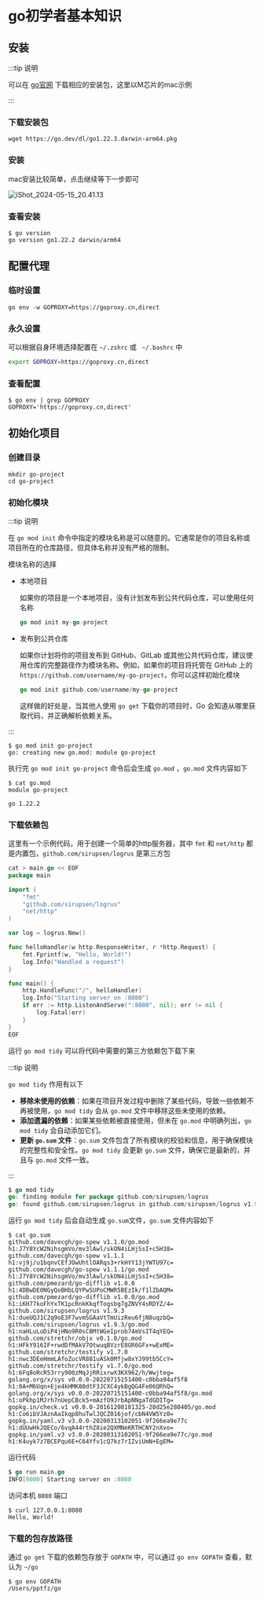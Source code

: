 # go初学者基本知识

## 安装

:::tip 说明

可以在 [go官网](https://go.dev/) 下载相应的安装包，这里以M芯片的mac示例

:::



### 下载安装包

```shell
wget https://go.dev/dl/go1.22.3.darwin-arm64.pkg
```



### 安装

mac安装比较简单，点击继续等下一步即可

![iShot_2024-05-15_20.41.13](https://gitea.pptfz.cn/pptfz/picgo-images/raw/branch/master/img/iShot_2024-05-15_20.41.13.png)



### 查看安装

```shell
$ go version
go version go1.22.2 darwin/arm64
```



## 配置代理

### 临时设置

```shell
go env -w GOPROXY=https://goproxy.cn,direct
```



### 永久设置

可以根据自身环境选择配置在 `~/.zshrc` 或 ` ~/.bashrc` 中

```sh
export GOPROXY=https://goproxy.cn,direct
```



### 查看配置

```shell
$ go env | grep GOPROXY
GOPROXY='https://goproxy.cn,direct'
```





## 初始化项目

### 创建目录

```shell
mkdir go-project
cd go-project 
```



### 初始化模块

:::tip 说明

在 `go mod init` 命令中指定的模块名称是可以随意的。它通常是你的项目名称或项目所在的仓库路径，但具体名称并没有严格的限制。

模块名称的选择

- 本地项目

  如果你的项目是一个本地项目，没有计划发布到公共代码仓库，可以使用任何名称

  ```go
  go mod init my-go-project
  ```

- 发布到公共仓库

  如果你计划将你的项目发布到 GitHub、GitLab 或其他公共代码仓库，建议使用仓库的完整路径作为模块名称。例如，如果你的项目将托管在 GitHub 上的 `https://github.com/username/my-go-project`，你可以这样初始化模块

  ```go
  go mod init github.com/username/my-go-project
  ```

  这样做的好处是，当其他人使用 `go get` 下载你的项目时，Go 会知道从哪里获取代码，并正确解析依赖关系。

:::

```shell
$ go mod init go-project
go: creating new go.mod: module go-project
```



执行完 `go mod init go-project` 命令后会生成 `go.mod` ，`go.mod` 文件内容如下

```shell
$ cat go.mod
module go-project

go 1.22.2
```



### 下载依赖包

这里有一个示例代码，用于创建一个简单的http服务器，其中 `fmt` 和 `net/http` 都是内置包，`github.com/sirupsen/logrus` 是第三方包

```go
cat > main.go << EOF
package main

import (
    "fmt"
    "github.com/sirupsen/logrus"
    "net/http"
)

var log = logrus.New()

func helloHandler(w http.ResponseWriter, r *http.Request) {
    fmt.Fprintf(w, "Hello, World!")
    log.Info("Handled a request")
}

func main() {
    http.HandleFunc("/", helloHandler)
    log.Info("Starting server on :8080")
    if err := http.ListenAndServe(":8080", nil); err != nil {
        log.Fatal(err)
    }
}
EOF
```



运行 `go mod tidy` 可以将代码中需要的第三方依赖包下载下来

:::tip 说明

`go mod tidy` 作用有以下

- **移除未使用的依赖**：如果在项目开发过程中删除了某些代码，导致一些依赖不再被使用，`go mod tidy` 会从 `go.mod` 文件中移除这些未使用的依赖。
- **添加遗漏的依赖**：如果某些依赖被直接使用，但未在 `go.mod` 中明确列出，`go mod tidy` 会自动添加它们。
- **更新 `go.sum` 文件**：`go.sum` 文件包含了所有模块的校验和信息，用于确保模块的完整性和安全性。`go mod tidy` 会更新 `go.sum` 文件，确保它是最新的，并且与 `go.mod` 文件一致。

:::

```go
$ go mod tidy
go: finding module for package github.com/sirupsen/logrus
go: found github.com/sirupsen/logrus in github.com/sirupsen/logrus v1.9.3
```



运行  `go mod tidy` 后会自动生成  `go.sum`文件，`go.sum` 文件内容如下

```shell
$ cat go.sum
github.com/davecgh/go-spew v1.1.0/go.mod h1:J7Y8YcW2NihsgmVo/mv3lAwl/skON4iLHjSsI+c5H38=
github.com/davecgh/go-spew v1.1.1 h1:vj9j/u1bqnvCEfJOwUhtlOARqs3+rkHYY13jYWTU97c=
github.com/davecgh/go-spew v1.1.1/go.mod h1:J7Y8YcW2NihsgmVo/mv3lAwl/skON4iLHjSsI+c5H38=
github.com/pmezard/go-difflib v1.0.0 h1:4DBwDE0NGyQoBHbLQYPwSUPoCMWR5BEzIk/f1lZbAQM=
github.com/pmezard/go-difflib v1.0.0/go.mod h1:iKH77koFhYxTK1pcRnkKkqfTogsbg7gZNVY4sRDYZ/4=
github.com/sirupsen/logrus v1.9.3 h1:dueUQJ1C2q9oE3F7wvmSGAaVtTmUizReu6fjN8uqzbQ=
github.com/sirupsen/logrus v1.9.3/go.mod h1:naHLuLoDiP4jHNo9R0sCBMtWGeIprob74mVsIT4qYEQ=
github.com/stretchr/objx v0.1.0/go.mod h1:HFkY916IF+rwdDfMAkV7OtwuqBVzrE8GR6GFx+wExME=
github.com/stretchr/testify v1.7.0 h1:nwc3DEeHmmLAfoZucVR881uASk0Mfjw8xYJ99tb5CcY=
github.com/stretchr/testify v1.7.0/go.mod h1:6Fq8oRcR53rry900zMqJjRRixrwX3KX962/h/Wwjteg=
golang.org/x/sys v0.0.0-20220715151400-c0bba94af5f8 h1:0A+M6Uqn+Eje4kHMK80dtF3JCXC4ykBgQG4Fe06QRhQ=
golang.org/x/sys v0.0.0-20220715151400-c0bba94af5f8/go.mod h1:oPkhp1MJrh7nUepCBck5+mAzfO9JrbApNNgaTdGDITg=
gopkg.in/check.v1 v0.0.0-20161208181325-20d25e280405/go.mod h1:Co6ibVJAznAaIkqp8huTwlJQCZ016jof/cbN4VW5Yz0=
gopkg.in/yaml.v3 v3.0.0-20200313102051-9f266ea9e77c h1:dUUwHk2QECo/6vqA44rthZ8ie2QXMNeKRTHCNY2nXvo=
gopkg.in/yaml.v3 v3.0.0-20200313102051-9f266ea9e77c/go.mod h1:K4uyk7z7BCEPqu6E+C64Yfv1cQ7kz7rIZviUmN+EgEM=
```



运行代码

```go
$ go run main.go 
INFO[0000] Starting server on :8080   
```



访问本机 `8080` 端口

```shell
$ curl 127.0.0.1:8080
Hello, World!
```



### 下载的包存放路径

通过 `go get` 下载的依赖包存放于 `GOPATH` 中，可以通过 `go env GOPATH` 查看，默认为 `~/go` 

```shell
$ go env GOPATH
/Users/pptfz/go
```







